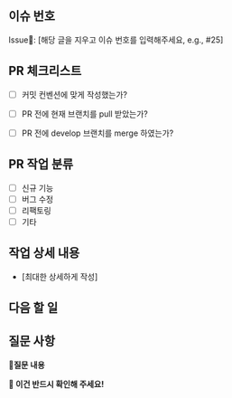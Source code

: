 ## 이슈 번호

 Issue📌: [해당 글을 지우고 이슈 번호를 입력해주세요, e.g., #25]

## PR 체크리스트
- [ ] 커밋 컨벤션에 맞게 작성했는가?
- [ ] PR 전에 현재 브랜치를 pull 받았는가?
- [ ] PR 전에 develop 브랜치를 merge 하였는가?


## PR 작업 분류

<!-- Please check the one that applies to this PR using "x". -->

- [ ] 신규 기능
- [ ] 버그 수정
- [ ] 리팩토링
- [ ] 기타

## 작업 상세 내용
- [최대한 상세하게 작성]

## 다음 할 일


## 질문 사항


**💬질문 내용**


**🔴 이건 반드시 확인해 주세요!**
